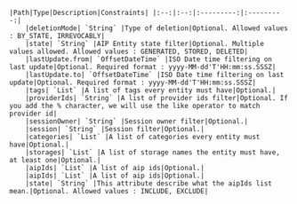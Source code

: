     |Path|Type|Description|Constraints| |:--:|:--:|:---------:|:---------:|
        |deletionMode| `String` |Type of deletion|Optional. Allowed values : BY_STATE, IRREVOCABLY|
        |state| `String` |AIP Entity state filter|Optional. Multiple values allowed. Allowed values : GENERATED, STORED, DELETED|
        |lastUpdate.from| `OffsetDateTime` |ISO Date time filtering on last update|Optional. Required format : yyyy-MM-dd'T'HH:mm:ss.SSSZ|
        |lastUpdate.to| `OffsetDateTime` |ISO Date time filtering on last update|Optional. Required format : yyyy-MM-dd'T'HH:mm:ss.SSSZ|
        |tags| `List` |A list of tags every entity must have|Optional.|
        |providerIds| `String` |A list of provider ids filter|Optional. If you add the % character, we will use the like operator to match provider id|
        |sessionOwner| `String` |Session owner filter|Optional.|
        |session| `String` |Session filter|Optional.|
        |categories| `List` |A list of categories every entity must have|Optional.|
        |storages| `List` |A list of storage names the entity must have, at least one|Optional.|
        |aipIds| `List` |A list of aip ids|Optional.|
        |aipIds| `List` |A list of aip ids|Optional.|
        |state| `String` |This attribute describe what the aipIds list mean.|Optional. Allowed values : INCLUDE, EXCLUDE|
    
